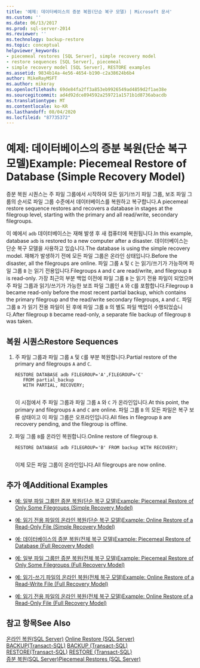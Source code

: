 ```yaml
---
title: '예제: 데이터베이스의 증분 복원(단순 복구 모델) | Microsoft 문서'
ms.custom: ''
ms.date: 06/13/2017
ms.prod: sql-server-2014
ms.reviewer: ''
ms.technology: backup-restore
ms.topic: conceptual
helpviewer_keywords:
- piecemeal restores [SQL Server], simple recovery model
- restore sequences [SQL Server], piecemeal
- simple recovery model [SQL Server], RESTORE examples
ms.assetid: 9834b14a-4e56-4654-b190-c2a38624b6b4
author: MikeRayMSFT
ms.author: mikeray
ms.openlocfilehash: 69de84fa2ff3a853eb9926549ad4859d2f1ae38e
ms.sourcegitcommit: ad4d92dce894592a259721a1571b1d8736abacdb
ms.translationtype: MT
ms.contentlocale: ko-KR
ms.lasthandoff: 08/04/2020
ms.locfileid: "87735372"
---
```

# <a name="example-piecemeal-restore-of-database-simple-recovery-model"></a><span data-ttu-id="7827e-102">예제: 데이터베이스의 증분 복원(단순 복구 모델)</span><span class="sxs-lookup"><span data-stu-id="7827e-102">Example: Piecemeal Restore of Database (Simple Recovery Model)</span></span>
  <span data-ttu-id="7827e-103">증분 복원 시퀀스는 주 파일 그룹에서 시작하여 모든 읽기/쓰기 파일 그룹, 보조 파일 그룹의 순서로 파일 그룹 수준에서 데이터베이스를 복원하고 복구합니다.</span><span class="sxs-lookup"><span data-stu-id="7827e-103">A piecemeal restore sequence restores and recovers a database in stages at the filegroup level, starting with the primary and all read/write, secondary filegroups.</span></span>  
  
 <span data-ttu-id="7827e-104">이 예에서 `adb` 데이터베이스는 재해 발생 후 새 컴퓨터에 복원됩니다.</span><span class="sxs-lookup"><span data-stu-id="7827e-104">In this example, database `adb` is restored to a new computer after a disaster.</span></span> <span data-ttu-id="7827e-105">데이터베이스는 단순 복구 모델을 사용하고 있습니다.</span><span class="sxs-lookup"><span data-stu-id="7827e-105">The database is using the simple recovery model.</span></span> <span data-ttu-id="7827e-106">재해가 발생하기 전에 모든 파일 그룹은 온라인 상태입니다.</span><span class="sxs-lookup"><span data-stu-id="7827e-106">Before the disaster, all the filegroups are online.</span></span> <span data-ttu-id="7827e-107">파일 그룹 `A` 및 `C` 는 읽기/쓰기가 가능하며 파일 그룹 `B` 는 읽기 전용입니다.</span><span class="sxs-lookup"><span data-stu-id="7827e-107">Filegroups `A` and `C` are read/write, and filegroup `B` is read-only.</span></span> <span data-ttu-id="7827e-108">가장 최근의 부분 백업 이전에 파일 그룹 `B` 는 읽기 전용 파일이 되었으며 주 파일 그룹과 읽기/쓰기가 가능한 보조 파일 그룹인 `A` 와 `C`를 포함합니다.</span><span class="sxs-lookup"><span data-stu-id="7827e-108">Filegroup `B` became read-only before the most recent partial backup, which contains the primary filegroup and the read/write secondary filegroups, `A` and `C`.</span></span> <span data-ttu-id="7827e-109">파일 그룹 `B` 가 읽기 전용 파일이 된 후에 파일 그룹 `B` 의 별도 파일 백업이 수행되었습니다.</span><span class="sxs-lookup"><span data-stu-id="7827e-109">After filegroup `B` became read-only, a separate file backup of filegroup `B` was taken.</span></span>  
  
## <a name="restore-sequences"></a><span data-ttu-id="7827e-110">복원 시퀀스</span><span class="sxs-lookup"><span data-stu-id="7827e-110">Restore Sequences</span></span>  
  
1.  <span data-ttu-id="7827e-111">주 파일 그룹과 파일 그룹 `A` 및 `C`를 부분 복원합니다.</span><span class="sxs-lookup"><span data-stu-id="7827e-111">Partial restore of the primary and filegroups `A` and `C`.</span></span>  
  
    ```  
    RESTORE DATABASE adb FILEGROUP='A',FILEGROUP='C'   
       FROM partial_backup   
       WITH PARTIAL, RECOVERY;  
  
    ```  
  
     <span data-ttu-id="7827e-112">이 시점에서 주 파일 그룹과 파일 그룹 `A` 와 `C` 가 온라인입니다.</span><span class="sxs-lookup"><span data-stu-id="7827e-112">At this point, the primary and filegroups `A` and `C` are online.</span></span> <span data-ttu-id="7827e-113">파일 그룹 `B` 의 모든 파일은 복구 보류 상태이고 이 파일 그룹은 오프라인입니다.</span><span class="sxs-lookup"><span data-stu-id="7827e-113">All files in filegroup `B` are recovery pending, and the filegroup is offline.</span></span>  
  
2.  <span data-ttu-id="7827e-114">파일 그룹 `B`를 온라인 복원합니다.</span><span class="sxs-lookup"><span data-stu-id="7827e-114">Online restore of filegroup `B`.</span></span>  
  
    ```  
    RESTORE DATABASE adb FILEGROUP='B' FROM backup WITH RECOVERY;  
  
    ```  
  
     <span data-ttu-id="7827e-115">이제 모든 파일 그룹이 온라인입니다.</span><span class="sxs-lookup"><span data-stu-id="7827e-115">All filegroups are now online.</span></span>  
  
## <a name="additional-examples"></a><span data-ttu-id="7827e-116">추가 예</span><span class="sxs-lookup"><span data-stu-id="7827e-116">Additional Examples</span></span>  
  
-   [<span data-ttu-id="7827e-117">예: 일부 파일 그룹만 증분 복원&#40;단순 복구 모델&#41;</span><span class="sxs-lookup"><span data-stu-id="7827e-117">Example: Piecemeal Restore of Only Some Filegroups &#40;Simple Recovery Model&#41;</span></span>](example-piecemeal-restore-of-only-some-filegroups-simple-recovery-model.md)  
  
-   [<span data-ttu-id="7827e-118">예: 읽기 전용 파일의 온라인 복원&#40;단순 복구 모델&#41;</span><span class="sxs-lookup"><span data-stu-id="7827e-118">Example: Online Restore of a Read-Only File &#40;Simple Recovery Model&#41;</span></span>](example-online-restore-of-a-read-only-file-simple-recovery-model.md)  
  
-   [<span data-ttu-id="7827e-119">예: 데이터베이스의 증분 복원&#40;전체 복구 모델&#41;</span><span class="sxs-lookup"><span data-stu-id="7827e-119">Example: Piecemeal Restore of Database &#40;Full Recovery Model&#41;</span></span>](example-piecemeal-restore-of-database-full-recovery-model.md)  
  
-   [<span data-ttu-id="7827e-120">예: 일부 파일 그룹만 증분 복원&#40;전체 복구 모델&#41;</span><span class="sxs-lookup"><span data-stu-id="7827e-120">Example: Piecemeal Restore of Only Some Filegroups &#40;Full Recovery Model&#41;</span></span>](example-piecemeal-restore-of-only-some-filegroups-full-recovery-model.md)  
  
-   [<span data-ttu-id="7827e-121">예: 읽기-쓰기 파일의 온라인 복원&#40;전체 복구 모델&#41;</span><span class="sxs-lookup"><span data-stu-id="7827e-121">Example: Online Restore of a Read-Write File &#40;Full Recovery Model&#41;</span></span>](example-online-restore-of-a-read-write-file-full-recovery-model.md)  
  
-   [<span data-ttu-id="7827e-122">예: 읽기 전용 파일의 온라인 복원&#40;전체 복구 모델&#41;</span><span class="sxs-lookup"><span data-stu-id="7827e-122">Example: Online Restore of a Read-Only File &#40;Full Recovery Model&#41;</span></span>](example-online-restore-of-a-read-only-file-full-recovery-model.md)  
  
## <a name="see-also"></a><span data-ttu-id="7827e-123">참고 항목</span><span class="sxs-lookup"><span data-stu-id="7827e-123">See Also</span></span>  
 <span data-ttu-id="7827e-124">[온라인 복원&#40;SQL Server&#41;](online-restore-sql-server.md) </span><span class="sxs-lookup"><span data-stu-id="7827e-124">[Online Restore &#40;SQL Server&#41;](online-restore-sql-server.md) </span></span>  
 <span data-ttu-id="7827e-125">[BACKUP&#40;Transact-SQL&#41;](/sql/t-sql/statements/backup-transact-sql) </span><span class="sxs-lookup"><span data-stu-id="7827e-125">[BACKUP &#40;Transact-SQL&#41;](/sql/t-sql/statements/backup-transact-sql) </span></span>  
 <span data-ttu-id="7827e-126">[RESTORE&#40;Transact-SQL&#41;](/sql/t-sql/statements/restore-statements-transact-sql) </span><span class="sxs-lookup"><span data-stu-id="7827e-126">[RESTORE &#40;Transact-SQL&#41;](/sql/t-sql/statements/restore-statements-transact-sql) </span></span>  
 [<span data-ttu-id="7827e-127">증분 복원&#40;SQL Server&#41;</span><span class="sxs-lookup"><span data-stu-id="7827e-127">Piecemeal Restores &#40;SQL Server&#41;</span></span>](piecemeal-restores-sql-server.md)  
  
  
